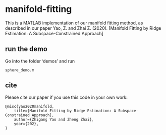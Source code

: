 # manifold-fitting

This is a MATLAB implementation of  our manifold fitting method, as described in our paper
	Yao, Z. and Zhai Z. (2020). [Manifold Fitting by Ridge Estimation: A Subspace-Constrained Approach]
	

## run the demo
 
 Go into the folder ‘demos’ and run 

```
sphere_demo.m
```

## cite

Please cite our paper if you use this code in your own work:

```
@misc{yao2020manifold,
    title={Manifold Fitting by Ridge Estimation: A Subspace-Constrained Approach},
    author={Zhigang Yao and Zheng Zhai},
    year={202},
}
```

